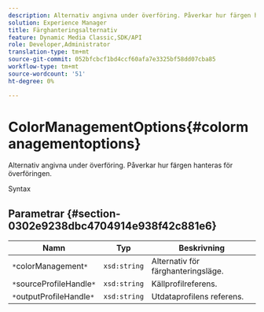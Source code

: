 ```yaml
---
description: Alternativ angivna under överföring. Påverkar hur färgen hanteras för överföringen.
solution: Experience Manager
title: Färghanteringsalternativ
feature: Dynamic Media Classic,SDK/API
role: Developer,Administrator
translation-type: tm+mt
source-git-commit: 052bfcbcf1bd4ccf60afa7e3325bf58dd07cba85
workflow-type: tm+mt
source-wordcount: '51'
ht-degree: 0%

---
```



# ColorManagementOptions{#colormanagementoptions}

Alternativ angivna under överföring. Påverkar hur färgen hanteras för överföringen.

Syntax

## Parametrar {#section-0302e9238dbc4704914e938f42c881e6}

| Namn | Typ | Beskrivning |
|---|---|---|
| `*`colorManagement`*` | `xsd:string` | Alternativ för färghanteringsläge. |
| `*`sourceProfileHandle`*` | `xsd:string` | Källprofilreferens. |
| `*`outputProfileHandle`*` | `xsd:string` | Utdataprofilens referens. |

